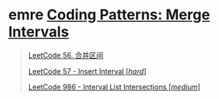 # emre [Coding Patterns: Merge Intervals](https://emre.me/coding-patterns/merge-intervals/)

> [LeetCode 56. 合并区间](https://leetcode-cn.com/problems/merge-intervals/)
>
> [LeetCode 57 - Insert Interval [*hard*]](https://leetcode.com/problems/insert-interval/)
>
> [LeetCode 986 - Interval List Intersections [*medium*]](https://leetcode.com/problems/interval-list-intersections/)

